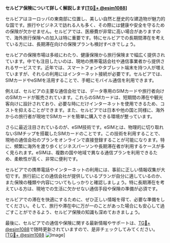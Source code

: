 **セルビア保険について詳しく解説します[[TG💪+ @esim1088](https://t.me/s/esim1088)]**

セルビアはヨーロッパの東南部に位置し、美しい自然と歴史的な建造物が魅力的な国です。旅行やビジネスで訪れる人も多く、その際には健康や安全を守るための保険が欠かせません。セルビアでは、医療費が非常に高い場合がありますので、海外旅行保険への加入は特に重要です。特にセルビアでの長期間滞在を考えている方には、長期滞在向けの保険プランも検討すべきでしょう。

セルビアの保険市場は多岐にわたり、健康保険から旅行保険まで幅広く提供されています。中でも注目したいのは、現地の携帯電話会社や通信事業者から提供されるサービスです。近年では、スマートフォンやタブレット端末を持つ人が増えていますが、それらの利用にはインターネット接続が必要です。セルビアでは、SIMカードやeSIMを活用することで、手軽にモバイル通信を利用できます。

例えば、セルビアの主要な通信会社では、データ専用のSIMカードや旅行者向けのSIMカードが販売されています。これらのSIMカードは、短期間の滞在や観光客向けに設計されており、必要な時にだけインターネットを使用できるため、コストを抑えることができます。また、セルビアでは日本や他の国と同様に、海外からの旅行者が現地でSIMカードを簡単に購入できる環境が整っています。

さらに最近注目されているのが、eSIM技術です。eSIMとは、物理的に切り取れないSIMチップを搭載したSIMカードのことです。この技術を利用することで、現地の通信会社のプランをオンラインで直接登録することが可能になります。特に、頻繁に海外を渡り歩くビジネスパーソンや長期滞在者が利用するケースが多く見られます。eSIMは、複数の国や地域で異なる通信プランを利用できるため、柔軟性が高く、非常に便利です。

セルビアでの携帯電話やインターネットの利用には、事前に正しい情報収集が大切です。旅行前にどの通信会社が提供しているプランが自分に適しているのか、また保険の種類や内容についてもしっかりと確認しましょう。特に長期滞在を考えている方は、現地での生活に欠かせない通信手段や保険の準備が必須です。

セルビアでの滞在を快適にするために、ぜひ正しい情報を得て、必要な準備をしてください。そして、旅行や滞在中に万が一のことがあった場合にも安心して過ごすことができるよう、セルビア保険の知識も深めておきましょう。

最後に、セルビアでの通信や保険に関する最新情報やサポートは、[TG💪+ @esim1088](https://t.me/s/esim1088)で随時更新されていますので、是非チェックしてみてください。[[TG💪+ @esim1088](https://t.me/s/esim1088) ![Image](https://i.postimg.cc/Y0z9fWf4/image.png)]